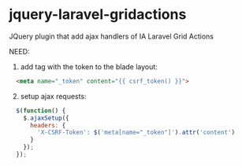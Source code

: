 # jquery-laravel-gridactions
JQuery plugin that add ajax handlers of IA Laravel Grid Actions

NEED:
1. add <meta> tag with the token to the blade layout:
  ```html
    <meta name="_token" content="{{ csrf_token() }}">
  ```
2. setup ajax requests:
  ```js
    $(function() {
      $.ajaxSetup({
        headers: {
          'X-CSRF-Token': $('meta[name="_token"]').attr('content')
        }
      });
    });
  ```
  
